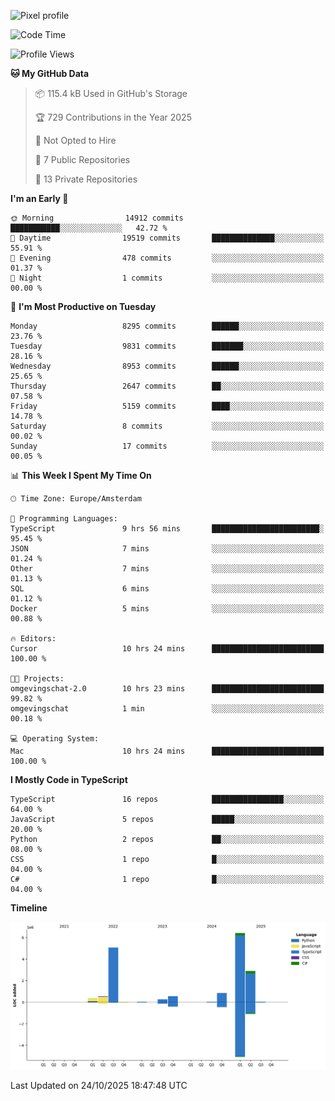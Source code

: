 ![Pixel profile](https://pixel-profile.vercel.app/api/github-stats?username=Atchferox&screen_effect=true&theme=rainbow
)


<!--START_SECTION:waka-->
![Code Time](http://img.shields.io/badge/Code%20Time-857%20hrs%203%20mins-blue)

![Profile Views](http://img.shields.io/badge/Profile%20Views-0-blue)

**🐱 My GitHub Data** 

> 📦 115.4 kB Used in GitHub's Storage 
 > 
> 🏆 729 Contributions in the Year 2025
 > 
> 🚫 Not Opted to Hire
 > 
> 📜 7 Public Repositories 
 > 
> 🔑 13 Private Repositories 
 > 
**I'm an Early 🐤** 

```text
🌞 Morning                14912 commits       ███████████░░░░░░░░░░░░░░   42.72 % 
🌆 Daytime                19519 commits       ██████████████░░░░░░░░░░░   55.91 % 
🌃 Evening                478 commits         ░░░░░░░░░░░░░░░░░░░░░░░░░   01.37 % 
🌙 Night                  1 commits           ░░░░░░░░░░░░░░░░░░░░░░░░░   00.00 % 
```
📅 **I'm Most Productive on Tuesday** 

```text
Monday                   8295 commits        ██████░░░░░░░░░░░░░░░░░░░   23.76 % 
Tuesday                  9831 commits        ███████░░░░░░░░░░░░░░░░░░   28.16 % 
Wednesday                8953 commits        ██████░░░░░░░░░░░░░░░░░░░   25.65 % 
Thursday                 2647 commits        ██░░░░░░░░░░░░░░░░░░░░░░░   07.58 % 
Friday                   5159 commits        ████░░░░░░░░░░░░░░░░░░░░░   14.78 % 
Saturday                 8 commits           ░░░░░░░░░░░░░░░░░░░░░░░░░   00.02 % 
Sunday                   17 commits          ░░░░░░░░░░░░░░░░░░░░░░░░░   00.05 % 
```


📊 **This Week I Spent My Time On** 

```text
🕑︎ Time Zone: Europe/Amsterdam

💬 Programming Languages: 
TypeScript               9 hrs 56 mins       ████████████████████████░   95.45 % 
JSON                     7 mins              ░░░░░░░░░░░░░░░░░░░░░░░░░   01.24 % 
Other                    7 mins              ░░░░░░░░░░░░░░░░░░░░░░░░░   01.13 % 
SQL                      6 mins              ░░░░░░░░░░░░░░░░░░░░░░░░░   01.12 % 
Docker                   5 mins              ░░░░░░░░░░░░░░░░░░░░░░░░░   00.88 % 

🔥 Editors: 
Cursor                   10 hrs 24 mins      █████████████████████████   100.00 % 

🐱‍💻 Projects: 
omgevingschat-2.0        10 hrs 23 mins      █████████████████████████   99.82 % 
omgevingschat            1 min               ░░░░░░░░░░░░░░░░░░░░░░░░░   00.18 % 

💻 Operating System: 
Mac                      10 hrs 24 mins      █████████████████████████   100.00 % 
```

**I Mostly Code in TypeScript** 

```text
TypeScript               16 repos            ████████████████░░░░░░░░░   64.00 % 
JavaScript               5 repos             █████░░░░░░░░░░░░░░░░░░░░   20.00 % 
Python                   2 repos             ██░░░░░░░░░░░░░░░░░░░░░░░   08.00 % 
CSS                      1 repo              █░░░░░░░░░░░░░░░░░░░░░░░░   04.00 % 
C#                       1 repo              █░░░░░░░░░░░░░░░░░░░░░░░░   04.00 % 
```



**Timeline**

![Lines of Code chart](https://raw.githubusercontent.com/Atchferox/Atchferox/main/assets/bar_graph.png)


 Last Updated on 24/10/2025 18:47:48 UTC
<!--END_SECTION:waka-->

